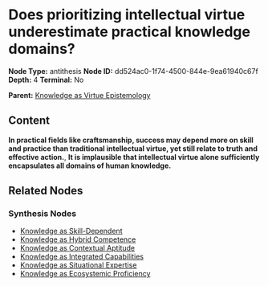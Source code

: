 # Does prioritizing intellectual virtue underestimate practical knowledge domains?

**Node Type:** antithesis
**Node ID:** dd524ac0-1f74-4500-844e-9ea61940c67f
**Depth:** 4
**Terminal:** No

**Parent:** [Knowledge as Virtue Epistemology](knowledge-as-virtue-epistemology-synthesis-97605af9-43e1-45ee-9fbf-68704612ac02.md)

## Content

**In practical fields like craftsmanship, success may depend more on skill and practice than traditional intellectual virtue, yet still relate to truth and effective action.**, **It is implausible that intellectual virtue alone sufficiently encapsulates all domains of human knowledge.**

## Related Nodes

### Synthesis Nodes

- [Knowledge as Skill-Dependent](knowledge-as-skill-dependent-synthesis-d2eeb2e5-157c-4765-b716-07c1d7d3421d.md)
- [Knowledge as Hybrid Competence](knowledge-as-hybrid-competence-synthesis-30363c70-662f-4450-8603-2a6bd7666e00.md)
- [Knowledge as Contextual Aptitude](knowledge-as-contextual-aptitude-synthesis-2c135530-2906-4078-9580-fd6f2fe36ce9.md)
- [Knowledge as Integrated Capabilities](knowledge-as-integrated-capabilities-synthesis-77f39186-3790-41c4-8314-37b193b310bb.md)
- [Knowledge as Situational Expertise](knowledge-as-situational-expertise-synthesis-74a064a7-4ceb-4dfe-a334-a395ad854e3a.md)
- [Knowledge as Ecosystemic Proficiency](knowledge-as-ecosystemic-proficiency-synthesis-7a8f35f6-4987-4470-afca-f80c809b6dca.md)
